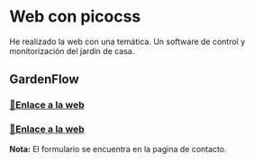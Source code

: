# Web con picocss

He realizado la web con una temática. Un software de control y monitorización del jardín de casa.

## GardenFlow

### [📎Enlace a la web](https://samueleitorme.github.io/Repositorio3/web)
### [📎Enlace a la web](web/)
**Nota:** El formulario se encuentra en la pagina de contacto.
